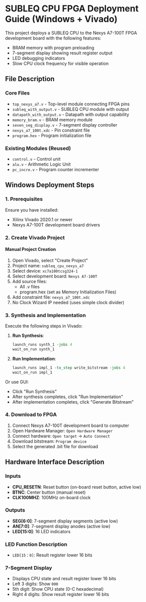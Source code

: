 # SUBLEQ CPU FPGA Deployment Guide (Windows + Vivado)

This project deploys a SUBLEQ CPU to the Nexys A7-100T FPGA development board with the following features:
- BRAM memory with program preloading
- 7-segment display showing result register output
- LED debugging indicators
- Slow CPU clock frequency for visible operation

## File Description

### Core Files
- `top_nexys_a7.v` - Top-level module connecting FPGA pins
- `subleq_with_output.v` - SUBLEQ CPU module with output
- `datapath_with_output.v` - Datapath with output capability
- `memory_bram.v` - BRAM memory module
- `seven_seg_display.v` - 7-segment display controller
- `nexys_a7_100t.xdc` - Pin constraint file
- `program.hex` - Program initialization file

### Existing Modules (Reused)
- `control.v` - Control unit
- `alu.v` - Arithmetic Logic Unit
- `pc_incre.v` - Program counter incrementer

## Windows Deployment Steps

### 1. Prerequisites
Ensure you have installed:
- Xilinx Vivado 2020.1 or newer
- Nexys A7-100T development board drivers

### 2. Create Vivado Project

#### Manual Project Creation
1. Open Vivado, select "Create Project"
2. Project name: `subleq_cpu_nexys_a7`
3. Select device: `xc7a100tcsg324-1`
4. Select development board: `Nexys A7-100T`
5. Add source files:
   - All .v files
   - program.hex (set as Memory Initialization Files)
6. Add constraint file: `nexys_a7_100t.xdc`
7. No Clock Wizard IP needed (uses simple clock divider)

### 3. Synthesis and Implementation

Execute the following steps in Vivado:

1. **Run Synthesis**:
   ```tcl
   launch_runs synth_1 -jobs 4
   wait_on_run synth_1
   ```

2. **Run Implementation**:
   ```tcl
   launch_runs impl_1 -to_step write_bitstream -jobs 4
   wait_on_run impl_1
   ```

Or use GUI:
- Click "Run Synthesis"
- After synthesis completes, click "Run Implementation"
- After implementation completes, click "Generate Bitstream"

### 4. Download to FPGA

1. Connect Nexys A7-100T development board to computer
2. Open Hardware Manager: `Open Hardware Manager`
3. Connect hardware: `Open target` -> `Auto Connect`
4. Download bitstream: `Program device`
5. Select the generated .bit file for download

## Hardware Interface Description

### Inputs
- **CPU_RESETN**: Reset button (on-board reset button, active low)
- **BTNC**: Center button (manual reset)
- **CLK100MHZ**: 100MHz on-board clock

### Outputs
- **SEG[6:0]**: 7-segment display segments (active low)
- **AN[7:0]**: 7-segment display anodes (active low)
- **LED[15:0]**: 16 LED indicators

### LED Function Description
- `LED[15：0]`: Result register lower 16 bits

### 7-Segment Display
- Displays CPU state and result register lower 16 bits
- Left 3 digits: Show `000`
- 5th digit: Show CPU state (0-C hexadecimal)
- Right 4 digits: Show result register lower 16 bits
